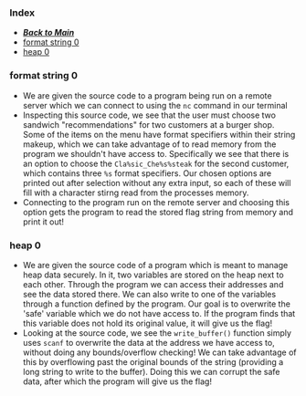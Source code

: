 ### Index
- [***Back to Main***](/)
- [format string 0](#format-string-0)
- [heap 0](#heap-0)

### format string 0
- We are given the source code to a program being run on a remote server which we can connect to using the `nc` command in our terminal
- Inspecting this source code, we see that the user must choose two sandwich "recommendations" for two customers at a burger shop. Some of the items on the menu have format specifiers within their string makeup, which we can take advantage of to read memory from the program we shouldn't have access to. Specifically we see that there is an option to choose the `Cla%sic_Che%s%steak` for the second customer, which contains three `%s` format specifiers. Our chosen options are printed out after selection without any extra input, so each of these will fill with a character stirng read from the processes memory.
- Connecting to the program run on the remote server and choosing this option gets the program to read the stored flag string from memory and print it out!

### heap 0
- We are given the source code of a program which is meant to manage heap data securely. In it, two variables are stored on the heap next to each other. Through the program we can access their addresses and see the data stored there. We can also write to one of the variables through a function defined by the program. Our goal is to overwrite the 'safe' variable which we do not have access to. If the program finds that this variable does not hold its original value, it will give us the flag!
- Looking at the source code, we see the `write_buffer()` function simply uses `scanf` to overwrite the data at the address we have access to, without doing any bounds/overflow checking! We can take advantage of this by overflowing past the original bounds of the string (providing a long string to write to the buffer). Doing this we can corrupt the safe data, after which the program will give us the flag!